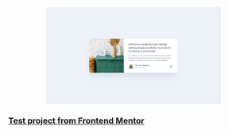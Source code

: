  <p>
      <img
        style="display: block; margin-left: auto; margin-right: auto;"
        src="./src/assets/frontendmentor_project-min.jpg"
        alt="Frontend Mentor Project 1"
        width="70%"
      />
    </p>
<h3>
      <a
        href="https://www.frontendmentor.io/solutions/react-js-using-css-qiZ4xTBsy"
      >
        Test project from Frontend Mentor
      </a>
    </h3>
